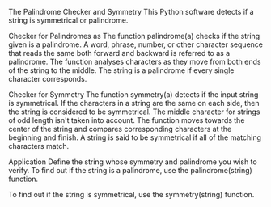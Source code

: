 

The Palindrome Checker and Symmetry
This Python software detects if a string is symmetrical or palindrome.

Checker for Palindromes as
The function palindrome(a) checks if the string given is a palindrome. A word, phrase, number, or other character sequence that reads the same both forward and backward is referred to as a palindrome. The function analyses characters as they move from both ends of the string to the middle. The string is a palindrome if every single character corresponds.

Checker for Symmetry
The function symmetry(a) detects if the input string is symmetrical. If the characters in a string are the same on each side, then the string is considered to be symmetrical. The middle character for strings of odd length isn't taken into account. The function moves towards the center of the string and compares corresponding characters at the beginning and finish. A string is said to be symmetrical if all of the matching characters match.

Application
Define the string whose symmetry and palindrome you wish to verify.
To find out if the string is a palindrome, use the palindrome(string) function.

To find out if the string is symmetrical, use the symmetry(string) function.
